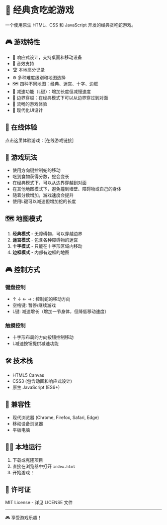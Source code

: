 # 🐍 经典贪吃蛇游戏

一个使用原生 HTML、CSS 和 JavaScript 开发的经典贪吃蛇游戏。

## 🎮 游戏特性

- 📱 响应式设计，支持桌面和移动设备
- 🎵 音效支持
- 🏆 本地高分记录
- ⚙️ 多种难度级别和地图选择
- 🗺️ 四种不同地图：经典、迷宫、十字、边框
- 🐌 减速功能（L键）：增加长度但减慢速度
- 🚪 边界穿越：在经典模式下可以从边界穿过到对面
- 🎯 流畅的游戏体验
- 🎨 现代化UI设计

## 🚀 在线体验

点击这里体验游戏：[在线游戏链接]

## 🎯 游戏玩法

- 使用方向键控制蛇的移动
- 吃到食物获得分数，蛇会变长
- 在经典模式下，可以从边界穿越到对面
- 在其他地图模式下，避免撞到墙壁、障碍物或自己的身体
- 随着分数增加，游戏速度会提升
- 使用L键可以减速但增加蛇的长度

## 🗺️ 地图模式

1. **经典模式** - 无障碍物，可以穿越边界
2. **迷宫模式** - 包含各种障碍物的迷宫
3. **十字模式** - 只能在十字形区域内移动
4. **边框模式** - 内部有边框的地图

## 🎮 控制方式

### 键盘控制
- ↑ ↓ ← → : 控制蛇的移动方向
- 空格键: 暂停/继续游戏
- L键: 减速增长（增加一节身体，但降低移动速度）

### 触摸控制
- 十字形布局的方向按钮控制移动
- L减速按钮提供减速功能

## 🛠️ 技术栈

- HTML5 Canvas
- CSS3 (包含动画和响应式设计)
- 原生 JavaScript (ES6+)

## 📱 兼容性

- 现代浏览器 (Chrome, Firefox, Safari, Edge)
- 移动设备浏览器
- 平板电脑

## 🏃‍♂️ 本地运行

1. 下载或克隆项目
2. 直接在浏览器中打开 `index.html`
3. 开始游戏！

## 📄 许可证

MIT License - 详见 LICENSE 文件

---

🎮 享受游戏乐趣！
